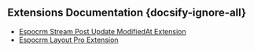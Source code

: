 ## Extensions Documentation {docsify-ignore-all}

- [Espocrm Stream Post Update ModifiedAt Extension](extensions/ebla-stream-modified-at/README.md)
- [Espocrm Layout Pro Extension](extensions/ebla-layout-pro/README.md)